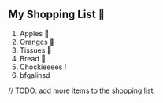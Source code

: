 ## My Shopping List 🛒

1. Apples 🍎
2. Oranges 🍊
3. Tissues 🚽
4. Bread 🍞
5. Chockieeees !
6. bfgalinsd

// TODO: add more items to the shopping list.
